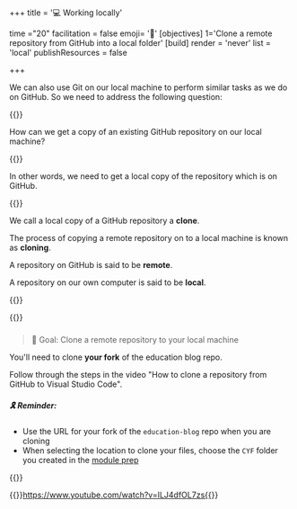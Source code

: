 +++
title = '💻 Working locally'

time ="20"
facilitation = false
emoji= '🧩'
[objectives]
    1='Clone a remote repository from GitHub into a local folder'
[build]
  render = 'never'
  list = 'local'
  publishResources = false

+++

We can also use Git on our local machine to perform similar tasks as we do on GitHub. So we need to address the following question:

{{<note type="question" title="❓ Question: ">}}

How can we get a copy of an existing GitHub repository on our local machine?

{{</note>}}

In other words, we need to get a local copy of the repository which is on GitHub.

{{<note type="note" title="cloning">}}

We call a local copy of a GitHub repository a **clone**.

The process of copying a remote repository on to a local machine is known as **cloning**.

A repository on GitHub is said to be **remote**.

A repository on our own computer is said to be **local**.

{{</note>}}

{{<note type="exercise" title="👣 Follow the steps">}}

###

> 🎯 Goal: Clone a remote repository to your local machine

You'll need to clone **your fork** of the education blog repo.

Follow through the steps in the video "How to clone a repository from GitHub to Visual Studio Code".

##### 🎗️ Reminder:

- Use the URL for your fork of the `education-blog` repo when you are cloning
- When selecting the location to clone your files, choose the `CYF` folder you created in the [module prep](/user-data/prep/#create-cyf-folder)

{{</note>}}

{{<youtube>}}https://www.youtube.com/watch?v=ILJ4dfOL7zs{{</youtube>}}
